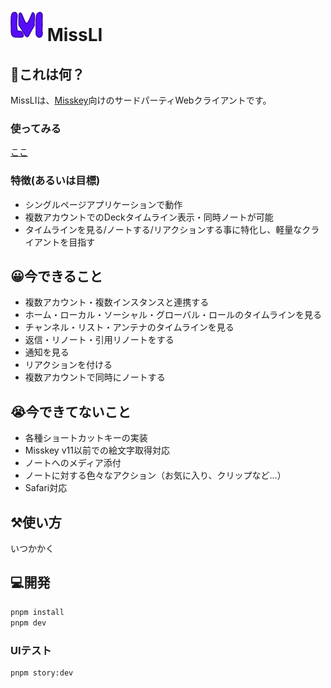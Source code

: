 # ![](./public/missli-logo-small.png) MissLI

## 🤔これは何？

MissLIは、[Misskey](https://join.misskey.page/ja-JP/)向けのサードパーティWebクライアントです。

### 使ってみる
[ここ](https://uboar.github.io/missli/)

### 特徴(あるいは目標)
- シングルページアプリケーションで動作
- 複数アカウントでのDeckタイムライン表示・同時ノートが可能
- タイムラインを見る/ノートする/リアクションする事に特化し、軽量なクライアントを目指す

## 😀今できること
- 複数アカウント・複数インスタンスと連携する
- ホーム・ローカル・ソーシャル・グローバル・ロールのタイムラインを見る
- チャンネル・リスト・アンテナのタイムラインを見る
- 返信・リノート・引用リノートをする
- 通知を見る
- リアクションを付ける
- 複数アカウントで同時にノートする

## 😭今できてないこと
- 各種ショートカットキーの実装
- Misskey v11以前での絵文字取得対応
- ノートへのメディア添付
- ノートに対する色々なアクション（お気に入り、クリップなど…）
- Safari対応

## ⚒️使い方
いつかかく

## 💻開発

``` sh
pnpm install
pnpm dev
```

### UIテスト
``` sh
pnpm story:dev
```